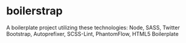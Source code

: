 # boilerstrap
A boilerplate project utilizing these technologies: Node, SASS, Twitter Bootstrap, Autoprefixer, SCSS-Lint, PhantomFlow, HTML5 Boilerplate
